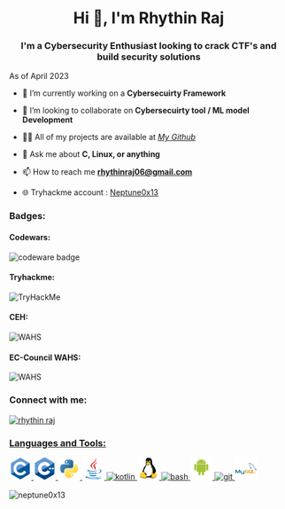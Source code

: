 <h1 align="center">Hi 👋, I'm Rhythin Raj</h1>
<h3 align="center">I'm a Cybersecurity Enthusiast looking to crack CTF's and build security solutions</h3>

As of April 2023 
- 🔭 I’m currently working on a __Cybersecuirty Framework__

- 👯 I’m looking to collaborate on **Cybersecuirty tool / ML model Development**

- 👨‍💻 All of my projects are available at [*_My Github_*](https://www.github.com/neptune0x13/)

- 💬 Ask me about **C, Linux, or anything**

- 📫 How to reach me **rhythinraj06@gmail.com**

- 🌐 Tryhackme account : [Neptune0x13](https://tryhackme.com/p/neptune0x13)

<h3 align="left">Badges:</h3>
<h4 align="left">Codewars:</h4>
<img align="left" src="https://www.codewars.com/users/neptune0x13/badges/large" alt="codeware badge" />
<br>
<h4 align="left">Tryhackme:</h4>
<img src="https://tryhackme-badges.s3.amazonaws.com/neptune0x13.png" alt="TryHackMe">
<h4 align="left">CEH:</h4>
<img src="https://aspen.eccouncil.org/Content/Badges/CertifiedBadges/CEH_2E345519D3F7.png" alt="WAHS">
<h4 align="left">EC-Council WAHS:</h4>
<img src="https://aspen.eccouncil.org/Content/Badges/TrainedBadges/W_YTGERBPBJ24V.png" alt="WAHS">
<h3 align="left">Connect with me:</h3>
<p align="left">
  <a href="https://www.linkedin.com/in/rhythin-raj-18b101214/" target="blank">
  <img align="center" src="https://raw.githubusercontent.com/rahuldkjain/github-profile-readme-generator/master/src/images/icons/Social/linked-in-alt.svg" alt="rhythin raj" height="30" width="40"/>
  </a.
</p>

<h3 align="left">Languages and Tools:</h3>
<p align="left"> 
  <a href="https://www.cprogramming.com/" target="_blank" rel="noreferrer"> 
    <img src="https://raw.githubusercontent.com/devicons/devicon/master/icons/c/c-original.svg" alt="c" width="40" height="40"/> 
  </a> 
  <a href="https://www.w3schools.com/cpp/" target="_blank" rel="noreferrer"> 
    <img src="https://raw.githubusercontent.com/devicons/devicon/master/icons/cplusplus/cplusplus-original.svg" alt="cplusplus" width="40" height="40"/>
  </a> 
  <a href="https://www.python.org" target="_blank" rel="noreferrer"> 
    <img src="https://raw.githubusercontent.com/devicons/devicon/master/icons/python/python-original.svg" alt="python" width="40" height="40"/> 
  </a>
  <a href="https://www.java.com" target="_blank" rel="noreferrer"> 
    <img src="https://raw.githubusercontent.com/devicons/devicon/master/icons/java/java-original.svg" alt="java" width="40" height="40"/>
  </a>
  <a href="https://kotlinlang.org" target="_blank" rel="noreferrer">
    <img src="https://www.vectorlogo.zone/logos/kotlinlang/kotlinlang-icon.svg" alt="kotlin" width="40" height="40"/> 
  </a>
  <a href="https://www.linux.org/" target="_blank" rel="noreferrer"> 
    <img src="https://raw.githubusercontent.com/devicons/devicon/master/icons/linux/linux-original.svg" alt="linux" width="40" height="40"/> 
  </a>
  <a href="https://www.gnu.org/software/bash/" target="_blank" rel="noreferrer"> 
    <img src="https://www.vectorlogo.zone/logos/gnu_bash/gnu_bash-icon.svg" alt="bash" width="40" height="40"/> 
  </a>   
  <a href="https://developer.android.com" target="_blank" rel="noreferrer"> 
    <img src="https://raw.githubusercontent.com/devicons/devicon/master/icons/android/android-original-wordmark.svg" alt="android" width="40" height="40"/> 
  </a> 
  <a href="https://git-scm.com/" target="_blank" rel="noreferrer"> 
    <img src="https://www.vectorlogo.zone/logos/git-scm/git-scm-icon.svg" alt="git" width="40" height="40"/> 
  </a> 
  <a href="https://www.mysql.com/" target="_blank" rel="noreferrer">
    <img src="https://raw.githubusercontent.com/devicons/devicon/master/icons/mysql/mysql-original-wordmark.svg" alt="mysql" width="40" height="40"/> 
  </a>
</p>

<p>
<!--   <img align="center" src="https://github-readme-stats-sigma-five.vercel.app/api?username=neptune0x13&theme=react&line_height=40&hide=css"/>
&nbsp; -->
  <img align="center" src="https://github-readme-stats-sigma-five.vercel.app/api/top-langs?username=neptune0x13&show_icons=true&locale=en&layout=compact" alt="neptune0x13"/>
</p>
